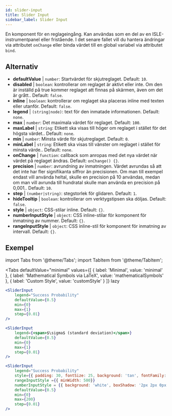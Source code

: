 ```yaml
---
id: slider-input
title: Slider Input
sidebar_label: Slider Input
---
```


En komponent för en reglageingång. Kan användas som en del av en ISLE-instrumentpanel eller fristående. I det senare fallet vill du hantera ändringar via attributet `onChange` eller binda värdet till en global variabel via attributet `bind`.

## Alternativ

* __defaultValue__ | `number`: Startvärdet för skjutreglaget. Default: `10`.
* __disabled__ | `boolean`: kontrollerar om reglaget är aktivt eller inte. Om den är inställd på true kommer reglaget att finnas på skärmen, även om det är grått.. Default: `false`.
* __inline__ | `boolean`: kontrollerar om reglaget ska placeras inline med texten eller utanför. Default: `false`.
* __legend__ | `(string|node)`: text för den inmatade informationen. Default: `none`.
* __max__ | `number`: Det maximala värdet för reglaget. Default: `100`.
* __maxLabel__ | `string`: Etikett ska visas till höger om reglaget i stället för det högsta värdet.. Default: `none`.
* __min__ | `number`: Minsta värde för skjutreglaget. Default: `0`.
* __minLabel__ | `string`: Etikett ska visas till vänster om reglaget i stället för minsta värde.. Default: `none`.
* __onChange__ | `function`: callback som anropas med det nya värdet när värdet på reglaget ändras. Default: `onChange() {}`.
* __precision__ | `number`: avrundning av inmatningen. Värdet avrundas så att det inte har fler signifikanta siffror än precisionen. Om man till exempel endast vill använda heltal, skulle en precision på 10 användas, medan om man vill avrunda till hundratal skulle man använda en precision på 0,001.. Default: `10`.
* __step__ | `(number|string)`: stegstorlek för glidaren. Default: `1`.
* __hideTooltip__ | `boolean`: kontrollerar om verktygstipsen ska döljas. Default: `false`.
* __style__ | `object`: CSS-stilar inline. Default: `{}`.
* __numberInputStyle__ | `object`: CSS inline-stilar för komponent för inmatning av nummer. Default: `{}`.
* __rangeInputStyle__ | `object`: CSS inline-stil för komponent för inmatning av intervall. Default: `{}`.


## Exempel

import Tabs from '@theme/Tabs';
import TabItem from '@theme/TabItem';

<Tabs
    defaultValue="minimal"
    values={[
        { label: 'Minimal', value: 'minimal' },
        { label: 'Mathematical Symbols via LaTeX', value: 'mathematicalSymbols' },
        { label: 'Custom Style', value: 'customStyle' }
    ]}
    lazy
>

<TabItem value="minimal">

```jsx live
<SliderInput
    legend="Success Probability"
    defaultValue={0.5}
    min={0}
    max={1}
    step={0.01}
/>
```

</TabItem>

<TabItem value="mathematicalSymbols">

```jsx live
<SliderInput
    legend={<span>$\sigma$ (standard deviation)</span>}
    defaultValue={0.5}
    min={0}
    max={1}
    step={0.01}
/>
```

</TabItem>

<TabItem value="customStyle">

```jsx live
<SliderInput
    legend="Success Probability"
    style={{ padding: 30, fontSize: 25, background: 'tan', fontFamily: 'Georgia'}}
    rangeInputStyle ={{ minWidth: 500}}
    numberInputStyle = {{ background: 'white', boxShadow: '2px 2px 0px black'}}
    defaultValue={0.5}
    min={0}
    max={200}
    step={0.01}
/>
```

</TabItem>

</Tabs>
